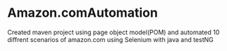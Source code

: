 # Amazon.comAutomation
Created maven project using page object model(POM) and automated 10 diffrent scenarios of amazon.com using Selenium with java and testNG 
